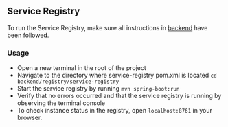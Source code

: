 ## Service Registry

To run the Service Registry, make sure all instructions in [backend](backend/README.md) have been followed.

### Usage
- Open a new terminal in the root of the project
- Navigate to the directory where service-registry pom.xml is located ``cd backend/registry/service-registry``
- Start the service registry by running ``mvn spring-boot:run``
- Verify that no errors occurred and that the service registry is running by observing the terminal console
- To check instance status in the registry, open ``localhost:8761`` in your browser.